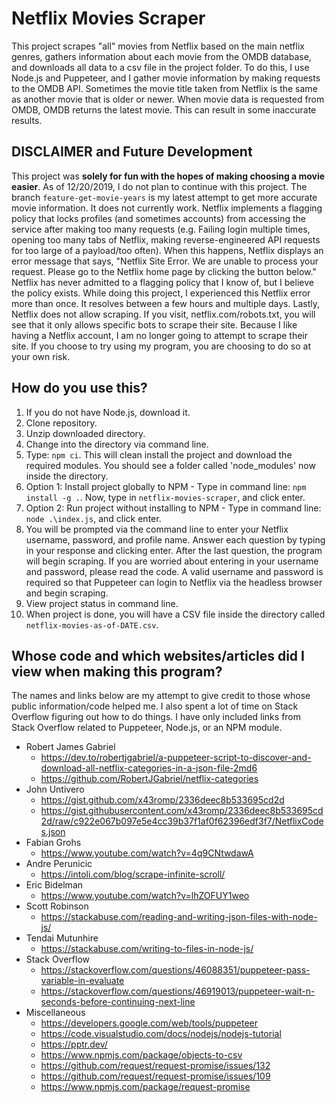 # Netflix Movies Scraper
This project scrapes "all" movies from Netflix based on the main netflix genres, gathers information about each movie from the OMDB database, and downloads all data to a csv file in the project folder. To do this, I use Node.js and Puppeteer, and I gather movie information by making requests to the OMDB API. Sometimes the movie title taken from Netflix is the same as another movie that is older or newer. When movie data is requested from OMDB, OMDB returns the latest movie. This can result in some inaccurate results.

## DISCLAIMER and Future Development
This project was **solely for fun with the hopes of making choosing a movie easier**. As of 12/20/2019, I do not plan to continue with this project. The branch `feature-get-movie-years` is my latest attempt to get more accurate movie information. It does not currently work. Netflix implements a flagging policy that locks profiles (and sometimes accounts) from accessing the service after making too many requests (e.g. Failing login multiple times, opening too many tabs of Netflix, making reverse-engineered API requests for too large of a payload/too often). When this happens, Netflix displays an error message that says, "Netflix Site Error. We are unable to process your request. Please go to the Netflix home page by clicking the button below." Netflix has never admitted to a flagging policy that I know of, but I believe the policy exists. While doing this project, I experienced this Netflix error more than once. It resolves between a few hours and multiple days. Lastly, Netflix does not allow scraping. If you visit, netflix.com/robots.txt, you will see that it only allows specific bots to scrape their site. Because I like having a Netflix account, I am no longer going to attempt to scrape their site. If you choose to try using my program, you are choosing to do so at your own risk.

## How do you use this?
1. If you do not have Node.js, download it.
2. Clone repository.
3. Unzip downloaded directory.
4. Change into the directory via command line.
5. Type: `npm ci`. This will clean install the project and download the required modules. You should see a folder called 'node_modules' now inside the directory.
6. Option 1: Install project globally to NPM - Type in command line: `npm install -g .`. Now, type in `netflix-movies-scraper`, and click enter.
7. Option 2: Run project without installing to NPM - Type in command line: `node .\index.js`, and click enter.
8. You will be prompted via the command line to enter your Netflix username, password, and profile name. Answer each question by typing in your response and clicking enter. After the last question, the program will begin scraping. If you are worried about entering in your username and password, please read the code. A valid username and password is required so that Puppeteer can login to Netflix via the headless browser and begin scraping.
9. View project status in command line.
10. When project is done, you will have a CSV file inside the directory called `netflix-movies-as-of-DATE.csv`.

## Whose code and which websites/articles did I view when making this program?
The names and links below are my attempt to give credit to those whose public information/code helped me. I also spent a lot of time on Stack Overflow figuring out how to do things. I have only included links from Stack Overflow related to Puppeteer, Node.js, or an NPM module.
- Robert James Gabriel
  - https://dev.to/robertjgabriel/a-puppeteer-script-to-discover-and-download-all-netflix-categories-in-a-json-file-2md6
  - https://github.com/RobertJGabriel/netflix-categories
- John Untivero
  - https://gist.github.com/x43romp/2336deec8b533695cd2d
  - https://gist.githubusercontent.com/x43romp/2336deec8b533695cd2d/raw/c922e067b097e5e4cc39b37f1af0f62396edf3f7/NetflixCodes.json
- Fabian Grohs
  - https://www.youtube.com/watch?v=4q9CNtwdawA
- Andre Perunicic
  - https://intoli.com/blog/scrape-infinite-scroll/
- Eric Bidelman
  - https://www.youtube.com/watch?v=lhZOFUY1weo
- Scott Robinson
  - https://stackabuse.com/reading-and-writing-json-files-with-node-js/
- Tendai Mutunhire
  - https://stackabuse.com/writing-to-files-in-node-js/
- Stack Overflow
  - https://stackoverflow.com/questions/46088351/puppeteer-pass-variable-in-evaluate
  - https://stackoverflow.com/questions/46919013/puppeteer-wait-n-seconds-before-continuing-next-line
- Miscellaneous
  - https://developers.google.com/web/tools/puppeteer
  - https://code.visualstudio.com/docs/nodejs/nodejs-tutorial
  - https://pptr.dev/
  - https://www.npmjs.com/package/objects-to-csv
  - https://github.com/request/request-promise/issues/132
  - https://github.com/request/request-promise/issues/109
  - https://www.npmjs.com/package/request-promise